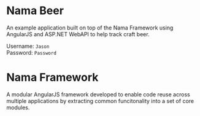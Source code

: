 # Nama Beer

An example application built on top of the Nama Framework using AngularJS and ASP.NET WebAPI to help track craft beer.

Username: `Jason`  
Password: `Password`

# Nama Framework

A modular AngularJS framework developed to enable code reuse across multiple applications by extracting common funcitonality into a set of core modules.